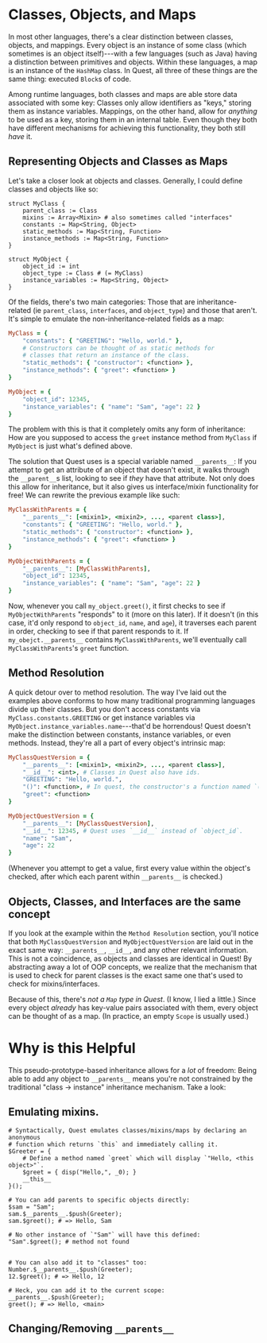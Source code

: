# Classes, Objects, and Maps
In most other languages, there's a clear distinction between classes, objects, and mappings. Every object is an instance of some class (which sometimes is an object itself)---with a few languages (such as Java) having a distinction between primitives and objects. Within these languages, a map is an instance of the `HashMap` class. In Quest, all three of these things are the same thing: executed `Block`s of code.

Among runtime languages, both classes and maps are able store data associated with some key: Classes only allow identifiers as "keys," storing them as instance variables. Mappings, on the other hand, allow for _anything_ to be used as a key, storing them in an internal table. Even though they both have different mechanisms for achieving this functionality, they both still _have_ it. 

## Representing Objects and Classes as Maps
Let's take a closer look at objects and classes. Generally, I could define classes and objects like so:
```
struct MyClass {
	parent_class := Class
	mixins := Array<Mixin> # also sometimes called "interfaces"
	constants := Map<String, Object>
	static_methods := Map<String, Function>
	instance_methods := Map<String, Function>
}

struct MyObject {
	object_id := int
	object_type := Class # (= MyClass)
	instance_variables := Map<String, Object>
}
```
Of the fields, there's two main categories: Those that are inheritance-related (ie `parent_class`, `interfaces`, and `object_type`) and those that aren't. It's simple to emulate the non-inheritance-related fields as a map:
```ruby
MyClass = {
	"constants": { "GREETING": "Hello, world." },
	# Constructors can be thought of as static methods for
	# classes that return an instance of the class.
	"static_methods": { "constructor": <function> },
	"instance_methods": { "greet": <function> }
}

MyObject = {
	"object_id": 12345,
	"instance_variables": { "name": "Sam", "age": 22 }
}
```
The problem with this is that it completely omits any form of inheritance: How are you supposed to access the `greet` instance method from `MyClass` if `MyObject` is just what's defined above.

The solution that Quest uses is a special variable named `__parents__`: If you attempt to get an attribute of an object that doesn't exist, it walks through the `__parent__`s list, looking to see if _they_ have that attribute. Not only does this allow for inheritance, but it also gives us interface/mixin functionality for free! We can rewrite the previous example like such:
```ruby
MyClassWithParents = {
	"__parents__": [<mixin1>, <mixin2>, ..., <parent class>],
	"constants": { "GREETING": "Hello, world." },
	"static_methods": { "constructor": <function> },
	"instance_methods": { "greet": <function> }
}

MyObjectWithParents = {
	"__parents__": [MyClassWithParents],
	"object_id": 12345,
	"instance_variables": { "name": "Sam", "age": 22 }
}
```
Now, whenever you call `my_object.greet()`, it first checks to see if `MyObjectWithParents` "responds" to it (more on this later). If it doesn't (in this case, it'd only respond to `object_id`, `name`, and `age`), it traverses each parent in order, checking to see if that parent responds to it. If `my_obejct.__parents__` contains `MyClassWithParents`, we'll eventually call `MyClassWithParents`'s `greet` function.

## Method Resolution
A quick detour over to method resolution. The way I've laid out the examples above conforms to how many traditional programming languages divide up their classes. But you don't access constants via `MyClass.constants.GREETING` or get instance variables via `MyObject.instance_variables.name`---that'd be horrendous! Quest doesn't make the distinction between constants, instance variables, or even methods. Instead, they're all a part of every object's intrinsic map:
```ruby
MyClassQuestVersion = {
	"__parents__": [<mixin1>, <mixin2>, ..., <parent class>],
	"__id__": <int>, # Classes in Quest also have ids.
	"GREETING": "Hello, world.",
	"()": <function>, # In quest, the constructor's a function named `()`
	"greet": <function>
}

MyObjectQuestVersion = {
	"__parents__": [MyClassQuestVersion],
	"__id__": 12345, # Quest uses `__id__` instead of `object_id`.
	"name": "Sam",
	"age": 22
}
```
(Whenever you attempt to get a value, first every value within the object's checked, after which each parent within `__parents__` is checked.)

## Objects, Classes, and Interfaces are the same concept
If you look at the example within the `Method Resolution` section, you'll notice that both `MyClassQuestVersion` and `MyObjectQuestVersion` are laid out in the exact same way: `__parents__`, `__id__`, and any other relevant information. This is not a coincidence, as objects and classes are identical in Quest! By abstracting away a lot of OOP concepts, we realize that the mechanism that is used to check for parent classes is the exact same one that's used to check for mixins/interfaces.

Because of this, there's _not a `Map` type in Quest_. (I know, I lied a little.) Since every object _already_ has key-value pairs associated with them, every object can be thought of as a map. (In practice, an empty `Scope` is usually used.)

# Why is this Helpful
This pseudo-prototype-based inheritance allows for a _lot_ of freedom: Being able to add any object to `__parents__` means you're not constrained by the traditional "class -> instance" inheritance mechanism. Take a look:

## Emulating mixins.
```quest
# Syntactically, Quest emulates classes/mixins/maps by declaring an anonymous
# function which returns `this` and immediately calling it.
$Greeter = {
	# Define a method named `greet` which will display `"Hello, <this object>"`.
	$greet = { disp("Hello,", _0); }
	__this__
}();

# You can add parents to specific objects directly:
$sam = "Sam";
sam.$__parents__.$push(Greeter);
sam.$greet(); # => Hello, Sam

# No other instance of `"Sam"` will have this defined:
"Sam".$greet(); # method not found


# You can also add it to "classes" too:
Number.$__parents__.$push(Greeter);
12.$greet(); # => Hello, 12

# Heck, you can add it to the current scope:
__parents__.$push(Greeter);
greet(); # => Hello, <main>
```

## Changing/Removing `__parents__`

